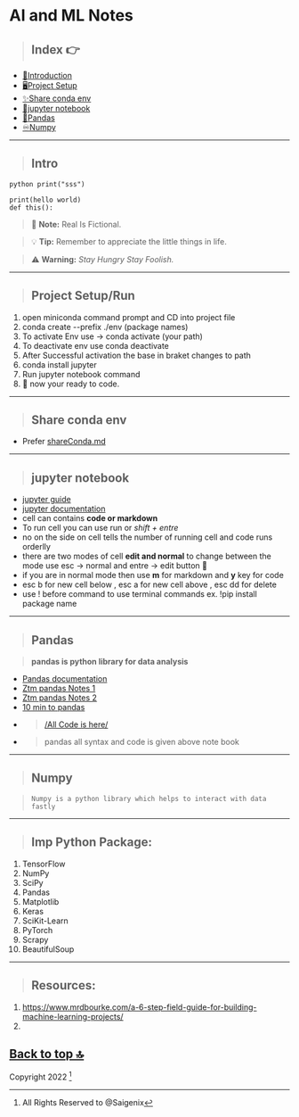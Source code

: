 # AI and ML Notes

> ## Index 👉

- [🎉Introduction](#Intro)
- [🖥️Project Setup](#Project-Setup/Run)
- [✨Share conda env](#Share-conda-env) 
- [📒jupyter notebook](#jupyter-notebook)
- [🐼Pandas](#Pandas)
- [♾️Numpy](#Numpy)


---
> ## Intro

 `python
 print("sss")`
 

 ```
 print(hello world)
 def this():
 ```

> :memo: **Note:** Real Is Fictional.

> :bulb: **Tip:** Remember to appreciate the little things in life.

> :warning: **Warning:** *Stay Hungry Stay Foolish.*

---

> ## Project Setup/Run

1. open miniconda command prompt and  CD into project file
2. conda create --prefix ./env (package names)
3. To activate Env use -> conda activate (your path)
4. To deactivate env use conda deactivate
5. After Successful activation the base in braket changes to path
6. conda install jupyter 
7. Run jupyter notebook command
8. :memo: now your ready to code.

---

> ## Share conda env
- Prefer [shareConda.md](https://github.com/Saigenix/AI_ML_DS/blob/main/ShareConda.md)

--- 

> ## jupyter notebook 

- [jupyter guide](https://www.dataquest.io/blog/jupyter-notebook-tutorial/)
- [jupyter documentation](https://jupyter-notebook.readthedocs.io/en/stable/)
- cell can contains **code or markdown**
- To run cell you can use run or *shift + entre*
- no on the side on cell tells the number of running cell and code runs orderlly 
- there are two modes of cell **edit and normal** to change between the mode use esc -> normal and entre -> edit button 🔘 
- if you are in normal mode then use **m** for markdown and **y** key for code 
- esc b for new cell below , esc a for new cell above , esc dd for delete
- use ! before command to use terminal commands ex. !pip install package name



---
> ## Pandas 

> **pandas is python library for data analysis**

- [Pandas documentation](https://pandas.pydata.org/pandas-docs/stable/)
- [Ztm pandas Notes 1](https://github.com/mrdbourke/zero-to-mastery-ml/blob/master/section-2-data-science-and-ml-tools/introduction-to-pandas-video.ipynb)
- [Ztm pandas Notes 2](https://github.com/mrdbourke/zero-to-mastery-ml/blob/master/section-2-data-science-and-ml-tools/introduction-to-pandas.ipynb)
- [10 min to pandas](https://pandas.pydata.org/pandas-docs/stable/user_guide/10min.html#min)
- > [/All Code is here/](https://colab.research.google.com/drive/1Kd-PEs8WmLzSE9WaYZtJhNREFtuW9CnE)
- > pandas all syntax and code is given above note book
  

---

> ## Numpy

> `Numpy is a python library which helps to interact with data fastly`




---

> ## Imp Python Package:

1. TensorFlow
2. NumPy
3. SciPy 
4. Pandas
5. Matplotlib 
6. Keras
7. SciKit-Learn
8. PyTorch
9. Scrapy
10. BeautifulSoup

---

> ## Resources:

1. <https://www.mrdbourke.com/a-6-step-field-guide-for-building-machine-learning-projects/>
2. 


[Back to top 🔝](#) 
---

Copyright 2022 [^1]
[^1]: All Rights Reserved to @Saigenix
